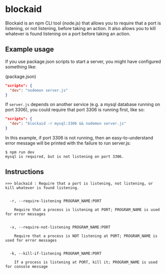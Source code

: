 # blockaid

Blockaid is an npm CLI tool (node.js) that allows you to require that a port is listening, or not listening, before taking an action.
It also allows you to kill whatever is found listening on a port before taking an action.

## Example usage

If you use package.json scripts to start a server, you might have configured something like:

(package.json)
```json
"scripts": {
  "dev": "nodemon server.js"
}
```

If `server.js` depends on another service (e.g. a mysql database running on port 3306), you could require that port 3306 is running
first, like so:

```json
"scripts": {
  "dev": "blockaid -r mysql:3306 && nodemon server.js"
}
```

In this example, if port 3306 is not running, then an easy-to-understand error message will be printed with the failure to run server.js:

```
$ npm run dev
mysql is required, but is not listening on port 3306.
```

## Instructions

```
>>> blockaid : Require that a port is listening, not listening, or kill whatever is found listening.


  -r, --require-listening PROGRAM_NAME:PORT

    Require that a process is listening at PORT; PROGRAM_NAME is used for error messages


  -x, --require-not-listening PROGRAM_NAME:PORT

    Require that a process is NOT listening at PORT; PROGRAM_NAME is used for error messages


  -k, --kill-if-listening PROGRAM_NAME:PORT

    If a process is listening at PORT, kill it; PROGRAM_NAME is used for console message

```
